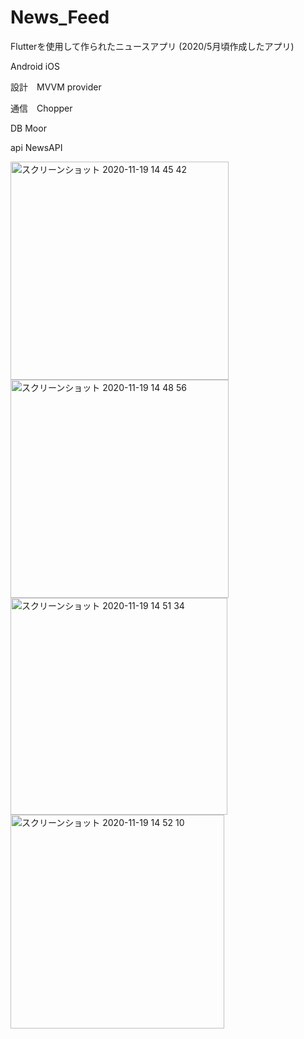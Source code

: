 # News_Feed

Flutterを使用して作られたニュースアプリ
(2020/5月頃作成したアプリ)

Android iOS

設計　MVVM provider

通信　Chopper

DB      Moor 

api NewsAPI

<img width="349" alt="スクリーンショット 2020-11-19 14 45 42" src="https://user-images.githubusercontent.com/51296886/99627956-96d64900-2a78-11eb-89e4-cf338c11326e.png"><img width="349" alt="スクリーンショット 2020-11-19 14 48 56" src="https://user-images.githubusercontent.com/51296886/99627965-9938a300-2a78-11eb-8e93-367e26e1bb0b.png"><img width="347" alt="スクリーンショット 2020-11-19 14 51 34" src="https://user-images.githubusercontent.com/51296886/99627968-9a69d000-2a78-11eb-98cb-907628b60e33.png"><img width="342" alt="スクリーンショット 2020-11-19 14 52 10" src="https://user-images.githubusercontent.com/51296886/99627971-9b9afd00-2a78-11eb-8176-d45f74bd3cb6.png">
